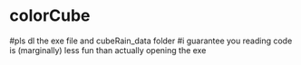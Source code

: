# colorCube
#pls dl the exe file and cubeRain_data folder
#i guarantee you reading code is (marginally) less fun than actually opening the exe
